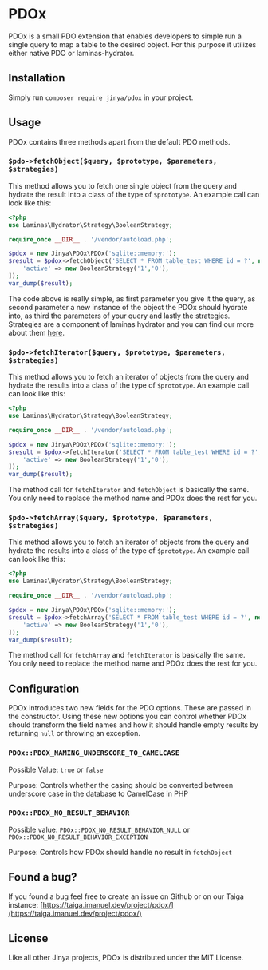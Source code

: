 # PDOx

PDOx is a small PDO extension that enables developers to simple run a single query to map a table to the desired object.
For this purpose it utilizes either native PDO or laminas-hydrator.

## Installation

Simply run `composer require jinya/pdox` in your project.

## Usage

PDOx contains three methods apart from the default PDO methods.

### `$pdo->fetchObject($query, $prototype, $parameters, $strategies)`

This method allows you to fetch one single object from the query and hydrate the result into a class of the type
of `$prototype`. An example call can look like this:

```php
<?php
use Laminas\Hydrator\Strategy\BooleanStrategy;

require_once __DIR__ . '/vendor/autoload.php';

$pdox = new Jinya\PDOx\PDOx('sqlite::memory:');
$result = $pdox->fetchObject('SELECT * FROM table_test WHERE id = ?', new MyObject(), [1], [
    'active' => new BooleanStrategy('1','0'),
]);
var_dump($result);
```

The code above is really simple, as first parameter you give it the query, as second parameter a new instance of the
object the PDOx should hydrate into, as third the parameters of your query and lastly the strategies. Strategies are a
component of laminas hydrator and you can find our more about
them [here](https://docs.laminas.dev/laminas-hydrator/v4/strategy/).

### `$pdo->fetchIterator($query, $prototype, $parameters, $strategies)`

This method allows you to fetch an iterator of objects from the query and hydrate the results into a class of the type
of `$prototype`. An example call can look like this:

```php
<?php
use Laminas\Hydrator\Strategy\BooleanStrategy;

require_once __DIR__ . '/vendor/autoload.php';

$pdox = new Jinya\PDOx\PDOx('sqlite::memory:');
$result = $pdox->fetchIterator('SELECT * FROM table_test WHERE id = ?', new MyObject(), [1], [
    'active' => new BooleanStrategy('1','0'),
]);
var_dump($result);
```

The method call for `fetchIterator` and `fetchObject` is basically the same. You only need to replace the method name
and PDOx does the rest for you.

### `$pdo->fetchArray($query, $prototype, $parameters, $strategies)`

This method allows you to fetch an iterator of objects from the query and hydrate the results into a class of the type
of `$prototype`. An example call can look like this:

```php
<?php
use Laminas\Hydrator\Strategy\BooleanStrategy;

require_once __DIR__ . '/vendor/autoload.php';

$pdox = new Jinya\PDOx\PDOx('sqlite::memory:');
$result = $pdox->fetchArray('SELECT * FROM table_test WHERE id = ?', new MyObject(), [1], [
    'active' => new BooleanStrategy('1','0'),
]);
var_dump($result);
```

The method call for `fetchArray` and `fetchIterator` is basically the same. You only need to replace the method name and
PDOx does the rest for you.

## Configuration

PDOx introduces two new fields for the PDO options. These are passed in the constructor. Using these new options you can
control whether PDOx should transform the field names and how it should handle empty results by returning `null` or
throwing an exception.

### `PDOx::PDOX_NAMING_UNDERSCORE_TO_CAMELCASE`

Possible Value: `true` or `false`

Purpose: Controls whether the casing should be converted between underscore case in the database to CamelCase in PHP

### `PDOx::PDOX_NO_RESULT_BEHAVIOR`

Possible value: `PDOx::PDOX_NO_RESULT_BEHAVIOR_NULL` or `PDOx::PDOX_NO_RESULT_BEHAVIOR_EXCEPTION`

Purpose: Controls how PDOx should handle no result in `fetchObject`

## Found a bug?

If you found a bug feel free to create an issue on Github or on our Taiga
instance: [https://taiga.imanuel.dev/project/pdox/](https://taiga.imanuel.dev/project/pdox/)

## License

Like all other Jinya projects, PDOx is distributed under the MIT License.
